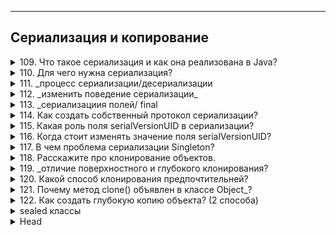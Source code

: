 
---
## Сериализация и копирование


<details>
        <summary>109. Что такое сериализация и как она реализована в Java?</summary>

**Сериализация** — это процесс преобразования объекта 
в последовательность байт для сохранения или передачи.

В Java реализуется через интерфейс `Serializable`, 
который **не содержит методов**, но помечает класс 
как поддерживающий сериализацию.

```text
***** из методички *****
"Сериализация это процесс сохранения состояния 
объекта в последовательность байт;  

Реализована через интерфейс - маркер Serializable. "
```
</details>



<details>
        <summary>110. Для чего нужна сериализация?</summary>

Сериализация нужна для **сохранения** и **передачи** состояния объекта, 
например, при работе с _файлами_, _базами данных_, _сетью_ или _кэшированием_.

```text
***** из методички *****
Для компактного сохранения состояния объекта 
и считывание этого состояния.
```
</details>



<details>
        <summary>111. _процесс сериализации/десериализации</summary>

**Опишите процесс сериализации/десериализации с использованием `Serializable`.**

**Сериализация**:

1. Класс должен реализовать `Serializable`.
2. Использовать `ObjectOutputStream` для записи объекта в `OutputStream`.
3. Вызвать `writeObject(object)`.
4. Завершить `flush()` и `close()`.

**Десериализация**:

1. Использовать `ObjectInputStream` для чтения из `InputStream`.
2. Вызвать `readObject()`.
3. Привести результат к нужному типу.


**Пример**: код сначала записывает объект `Person` в файл `person.ser`, 
а потом считывает его обратно, восстанавливая объект в памяти.
```java
import java.io.*;

// Класс, который будет сериализоваться
class Person implements Serializable {
    private static final long serialVersionUID = 1L;
    String name;
    int age;

    public Person(String name, int age) {
        this.name = name;
        this.age = age;
    }

    @Override
    public String toString() {
        return "Person{name='" + name + "', age=" + age + "}";
    }
}

public class SerializationExample {
    public static void main(String[] args) {
        Person person = new Person("Alice", 30);

        // Сериализация
        try (ObjectOutputStream oos = new ObjectOutputStream(new FileOutputStream("person.ser"))) {
            oos.writeObject(person);
            System.out.println("Объект сериализован");
        } catch (IOException e) {
            e.printStackTrace();
        }

        // Десериализация
        try (ObjectInputStream ois = new ObjectInputStream(new FileInputStream("person.ser"))) {
            Person deserializedPerson = (Person) ois.readObject();
            System.out.println("Объект десериализован: " + deserializedPerson);
        } catch (IOException | ClassNotFoundException e) {
            e.printStackTrace();
        }
    }
}

```

```text
***** из методички *****
1) Класс объекта должен реализовывать интерфейс Serializable
2) Создать поток ObjectOutputStream (oos), 
который записывает объект в переданный OutputStream.
3) Записать в поток: oos.writeObject(Object);
4) Сделать oos.flush() и oos.close()"
```
</details>



<details>
        <summary>112. _изменить поведение сериализации_</summary>

**Как изменить стандартное поведение `сериализации`/`десериализации`?**

Изменить стандартное поведение можно, реализовав интерфейс `Externalizable` 
и переопределив методы `writeExternal()` и `readExternal()`. 
Это дает **полный контроль** над процессом 
`сериализации` и `десериализации`.

```text
***** из методички *****
"Использовать интерфейс Externalizable. 

Переопределить методы
 writeExternal(ObjectOutput out) throws IOException
 readExternal(ObjectInput in) throws IOException, ClassNotFoundException"
```
</details>



<details>
        <summary>113. _сериализациия полей/ final</summary>

**Какие поля не будут сериализованы при сериализации? Будет ли сериализовано `final` поле?**

Не сериализуются:

1. `transient` – после десериализации будет `null` или значение по умолчанию.
2. `static` – не сохраняются, так как принадлежат **классу**, а не объекту.

`final`-поля сериализуются стандартным способом, но при `Externalizable` 
их изменить нельзя, так как они должны быть инициализированы в конструкторе.

```text
***** из методички *****
1) Добавить к полю модификатор transient. 
В таком случае после восстановления его значение будет null.

2) Сделать поле static. Значения статических полей автоматически не сохраняются. 

3) Поля с модификатором final сериализуются как и обычные. 
За одним исключением – их невозможно десериализовать при использовании Externalizable, 
поскольку final-поля должны быть инициализированы в конструкторе, 
а после этого в readExternal изменить значение этого поля будет невозможно. 
Соответственно, если необходимо сериализовать объект с final-полем 
неоходимо использовать только стандартную сериализацию.
```
</details>



<details>
        <summary>114. Как создать собственный протокол сериализации?</summary>

Создать собственный протокол можно, переопределив `writeExternal()` 
и `readExternal()` в `Externalizable`. 

В этом случае все операции `чтения` и `записи` выполняются **вручную**,
без автоматической сериализации.

```text
***** из методички *****
Для создания собственного протокола 
нужно просто переопределить writeExternal() и readExternal(). 

В отличие от двух других вариантов сериализации, 
здесь ничего не делается автоматически. 
Протокол полностью в ваших руках.
```
</details>



<details>
        <summary>115. Какая роль поля serialVersionUID в сериализации?</summary>

`serialVersionUID` — это `private` `static` `final` `long` поле, 
определяющее **версию** сериализованного класса. 

Оно предотвращает ошибки десериализации, гарантируя совместимость 
объектов между разными версиями класса. Если поле не указано, 
JVM вычисляет его автоматически, что может привести 
к несовместимости при изменениях в классе.


Пример использования `serialVersionUID`:
```java
import java.io.*;

class Person implements Serializable {
    private static final long serialVersionUID = 1L; // Фиксированная версия класса

    private String name;

    public Person(String name) {
        this.name = name;
    }

    @Override
    public String toString() {
        return "Person{name='" + name + "'}";
    }
}

public class SerialVersionUIDExample {
    public static void main(String[] args) throws IOException, ClassNotFoundException {
        // Сериализация
        Person person = new Person("Alice");
        try (ObjectOutputStream oos = new ObjectOutputStream(new FileOutputStream("person.ser"))) {
            oos.writeObject(person);
        }

        // Десериализация
        try (ObjectInputStream ois = new ObjectInputStream(new FileInputStream("person.ser"))) {
            Person deserializedPerson = (Person) ois.readObject();
            System.out.println(deserializedPerson);
        }
    }
}
```
Если изменить класс `Person` (например, добавить новое поле) и не задать `serialVersionUID`, 
JVM сгенерирует новое значение автоматически, и десериализация старого объекта 
может вызвать `InvalidClassException`. 
Если `serialVersionUID` задан **вручную**, старые объекты **останутся совместимыми**.

```text
***** из методички *****
Поле private static final long serialVersionUID 
содержит уникальный идентификатор версии сериализованного класса. 
Оно вычисляется по содержимому класса - полям, их порядку объявления, 
методам, их порядку объявления. 
Соответственно, при любом изменении в классе это поле поменяет свое значение.
Если мы не объявляем его явно, Java делает это за нас."
```
</details>




<details>
        <summary>116. Когда стоит изменять значение поля serialVersionUID?</summary>

Значение `serialVersionUID` следует менять только при внесении изменений, 
нарушающих совместимость с ранее сериализованными объектами. 

Это необходимо, если класс изменился настолько, 
что его старые версии нельзя корректно десериализовать. 

В остальных случаях сохранение `serialVersionUID` 
позволяет избежать ошибок совместимости.

```text
***** из методички *****
Вы должны изменить serialVersionUID только тогда, 
когда вы сознательно хотите нарушить совместимость 
со всеми существующими сериализациями , 
например, когда изменения в вашем классе сделают его 
настолько семантически отличным, что у вас не будет выбора 
- в этом случае вы действительно должны 
несколько раз подумать о том, что вы на самом деле делаете.
```
</details>



<details>
        <summary>117. В чем проблема сериализации Singleton?</summary>

**Проблема**: при десериализации `Singleton` создается **новый** экземпляр, 
нарушая его **единственность**.

**Решение**: реализовать метод
```java
protected Object readResolve() throws ObjectStreamException {
    return INSTANCE;
}
```
**Назначение**: предотвращает создание нового объекта, 
заменяя его **существующим** экземпляром `Singleton`.

```text
***** из методички *****
- Проблема  -
в том что после десериализации мы получим другой объект. 

Таким образом, сериализация дает возможность 
создать Singleton еще раз, что не совсем нужно. 

- Решение  -
В классе определяется метод с сигнатурой 
"Object readResolve() throws ObjectStreamException"

- Назначение  -
этого метода - возвращать замещающий объект 
вместо объекта, на котором он вызван."
```
</details>




<details>
        <summary>118. Расскажите про клонирование объектов.</summary>

Существует **три** способа `клонирования` объекта:

1. **Реализация `Cloneable` (_поверхностное клонирование_)**
> * Используется метод `clone()`, унаследованный от `Object`.
> * Класс должен реализовать `Cloneable`, иначе `clone()` выбросит `CloneNotSupportedException`.
> * **Примитивные** поля `копируются`, а **ссылочные** `остаются одинаковыми` 
    (_не создаются новые объекты_).

2. **Конструктор копирования**
> * В классе создается конструктор, принимающий объект этого же класса.
> * Позволяет контролировать процесс клонирования, 
> включая создание новых объектов для ссылочных полей.

3. **Сериализация (_глубокое клонирование_)**
> * Объект **сериализуется** в поток байтов, затем **десериализуется** в новый объект.
> * Все объекты внутри клонируемого также будут **новыми** экземплярами.
> * Требует реализации `Serializable`.

   **Каждый** метод имеет свои плюсы и минусы: 
*   `Cloneable` прост, но требует **ручного** клонирования сложных объектов; 
*   **конструктор** удобен, но требует **явного** кода; 
*   **сериализация** универсальна, но **медленнее** других методов.
 
```text
***** из методички *****
В Java, есть 3 способа клонирования объекта:

1. С использованием интерфейса Cloneable;
Первый способ подразумевает, что вы будете использовать 
механизм так называемого «поверхностного клонирования» 
и сами позаботитесь о клонировании полей-объектов. 
Метод clone() в родительском классе Object является protected, 
поэтому требуется переопределение его с объявлением как public. 
Он возвращает экземпляр объекта с копированными полями-примитивами 
и ссылками. 
И получается что у оригинала и его клона 
поля-ссылки указывают на одни и те же объекты. 

2. С использованием конструктора клонирования объекта;
В классе описывается конструктор, который принимает объект 
этого же класса и инициализирует значениями 
его полей поля нового объекта.

3. С использованием сериализации.
Он заключается в сохранении объекта в поток байтов 
с последующей эксгумацией его от туда."
```
</details>



<details>
        <summary>119. _отличие поверхностного и глубокого клонирования?</summary>

**В чем отличие между `поверхностным` и `глубоким` клонированием?**

1. **Поверхностное клонирование (_Shallow Copy_)**

* Копирует **только** сам объект и его примитивные поля.
* Ссылочные поля (_объекты_) копируются **по ссылке**, 
т.е. оригинал и клон **ссылаются на одни и те же** вложенные объекты.
* Используется метод `clone()` по умолчанию.

2. **Глубокое клонирование (_Deep Copy_)**

* Создаются **новые** копии **всех** вложенных объектов.
* Оригинальный и клонированный объекты **полностью независимы**.
* Реализуется **вручную** (_например, через конструктор копирования_) 
или с помощью `сериализации`.

**Главное отличие**
* При **поверхностном** клонировании вложенные объекты остаются **общими**, а 
* при **глубоком** клонировании создаются их **новые** копии.

```text
***** из методички *****
Поверхностное копирование копирует настолько малую часть информации, насколько это возможно. 
По умолчанию, клонирование в Java является поверхностным, 
т.е. Object class не знает о структуре класса, которого он копирует. 

Глубокое копирование дублирует все. 
Глубокое копирование — это две коллекции, 
в одну из которых дублируются все элементы оригинальной коллекции.
```
</details>



<details>
        <summary>120. Какой способ клонирования предпочтительней?</summary>

**Лучший вариант — конструктор копирования**, так как:
* ✔️ Избегает проблем с наследованием _(`clone()` не учитывает новые поля в подклассах)_.
* ✔️ Позволяет **явно** указать, какие поля копировать.
* ✔️ Работает даже с `final` полями.
* ✔️ Гибкость: можно реализовать **поверхностное** или **глубокое** клонирование.

`clone()` сложен в использовании, а сериализация медленнее и требует `Serializable`.

```text
***** из методички *****
Наиболее безопасным и следовательно предпочтительным способом клонирования 
является использование специализированного конструктора копирования:
* Отсутствие ошибок наследования (не нужно беспокоиться, что у наследников появятся новые поля, 
которые не будут склонированы через метод clone());
* Поля для клонирования указываются явно;
* Возможность клонировать даже final поля.
```
</details>



<details>
        <summary>121. Почему метод clone() объявлен в классе Object_?</summary>

**Почему метод `clone()` объявлен в классе `Object`, а не в интерфейсе `Cloneable`?**

Метод `clone()` находится в `Object`, а не в `Cloneable`, потому что:

1. **Использует нативный код** для копирования полей, включая ссылки.
2. **Объявлен как** `protected`, чтобы запретить клонирование объектов без явного разрешения.
3. `Cloneable` — **маркерный интерфейс**, не содержащий методов. 
Он лишь указывает, что объект **можно клонировать**.

Таким образом, Java требует, чтобы класс **явно переопределил** `clone()` 
и реализовал `Cloneable`, иначе метод бросит `CloneNotSupportedException`.

```text
***** из методички *****
Метод clone() объявлен в классе Object с сигнатурой native, 
чтобы обеспечить доступ к стандартному механизму "поверхностного копирования" объектов 
(копируются значения всех полей, включая ссылки на сторонние объекты); 

он объявлен, как protected, чтобы нельзя было вызвать 
этот метод у не переопределивших его объектов. 
```
</details>



<details>
        <summary>122. Как создать глубокую копию объекта? (2 способа)</summary>

Как создать глубокую копию объекта? (2 способа)
1. **Сериализация**
> * Объект записывается в байтовый поток (`ObjectOutputStream`) 
> и затем восстанавливается (`ObjectInputStream`).
> * Все вложенные объекты также **сериализуются**, создавая их **новые копии**.
> * Требует реализации `Serializable`.
> * **Минус**: 
> > * медленнее, 
> > * требует обработки исключений.

2. **Конструктор копирования**
> * Создается конструктор, принимающий объект того же класса 
> и **явно** копирующий его поля.
> * Позволяет **точно контролировать** процесс клонирования.
> * Работает даже с `final` полями.
> * **Минус**: 
> > * требует ручного прописывания копирования всех полей.

Другие варианты:

* Переопределение `clone()` + ручное копирование вложенных объектов.
* Библиотеки (`DeepCloneable`, `Apache Commons Lang`), если нужен готовый инструмент.

```text
***** из методички *****
1 Сериализация – это еще один способ глубокого копирования. 
 Мы просто сериализуем нужный объект и десериализуем его. 
    Очевидно, объект должен поддерживать интерфейс Serializable. 
    Мы сохраняет объект в массив байт и потом прочитать из него.
2 При помощи библиотеки DeepCloneable
    Глубокое клонирование с этой библиотекой сводится с двум строкам кода:
    Cloner cloner = new Cloner();
    DeepCloneable clone = cloner.deepClone(this);

- Переопределение метода clone() и реализация интерфейса Cloneable();
- Механизм сериализации - сохранение и последующее восстановление 
объекта в/из потока байтов.
- Конструктор копирования - в классе описывается конструктор, 
который принимает объект этого же класса и инициализирует 
поля создаваемого объекта значениями полей переданного;
"
```
</details>



<details>
        <summary>sealed классы</summary>

Введены в **Java 15** (_в предварительном виде_) и окончательно закреплены в **Java 17**. 

Они позволяют **явно контролировать**, какие классы могут наследоваться от данного класса, 
улучшая инкапсуляцию и безопасность кода.

🔹 Что такое **sealed классы**?
Обычно в Java любой класс можно унаследовать, если он не является final. 
Однако sealed (запечатанный) класс позволяет ограничить круг подклассов. 
Это полезно, когда вы хотите разрешить наследование только определённым классам.

🔹 Как объявить **sealed класс**?
При объявлении sealed класса нужно использовать ключевое слово permits, 
чтобы указать допустимые подклассы.

```java
public sealed class Animal permits Dog, Cat, Bird { 
    // код класса
}
```
Здесь `Animal` — запечатанный класс, и **только** `Dog`, `Cat` и `Bird` могут от него наследоваться.

🔹 Возможные подклассы
Классы, которые наследуют sealed класс, должны явно указать, как они себя ведут в плане наследования. Они могут быть:

1. `final` – запрещает дальнейшее наследование.
2. `sealed` – продолжает ограниченное наследование.
3. `non-sealed` – снимает ограничения, позволяя наследование без ограничений.

Пример:
```java
public final class Dog extends Animal { }  // нельзя унаследовать дальше

public sealed class Cat extends Animal permits PersianCat { }  // продолжает sealed-ограничения
public non-sealed class Bird extends Animal { }  // открывает наследование
```

🔹 Когда использовать sealed классы?
* ✅ Когда нужно контролировать иерархию наследования.
* ✅ Когда нужно улучшить безопасность кода.
* ✅ Когда разрабатываете API или библиотеку и хотите избежать нежелательных подклассов.

🔹 Отличия от других модификаторов:
![Отличия от других модификаторов](/ITM01_Core1/imgs/2025-02-25_15-57-31.png)

🔹 Пример с использованием instanceof
Так как sealed классы ограничивают подклассы, они отлично работают 
с instanceof и **pattern matching**:
```java
static void processAnimal(Animal animal) {
    switch (animal) {
        case Dog d -> System.out.println("This is a Dog");
        case Cat c -> System.out.println("This is a Cat");
        case Bird b -> System.out.println("This is a Bird");
    }
}
```
Здесь `switch` проверяет все возможные подклассы `Animal`, и компилятор знает, 
что **других вариантов быть не может**.

🔹 Итог:
`sealed` классы — это мощный инструмент для создания безопасных 
и контролируемых иерархий в Java. 
Они позволяют избежать нежелательного наследования и улучшают поддержку switch-выражений.

</details>



<details>
        <summary>Head</summary>

```text
***** из методички *****
```
</details>
